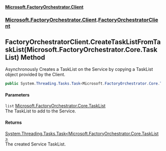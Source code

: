 #### [Microsoft.FactoryOrchestrator.Client](./Microsoft-FactoryOrchestrator-Client.md 'Microsoft.FactoryOrchestrator.Client')
### [Microsoft.FactoryOrchestrator.Client](./Microsoft-FactoryOrchestrator-Client.md 'Microsoft.FactoryOrchestrator.Client').[FactoryOrchestratorClient](./Microsoft-FactoryOrchestrator-Client-FactoryOrchestratorClient.md 'Microsoft.FactoryOrchestrator.Client.FactoryOrchestratorClient')
## FactoryOrchestratorClient.CreateTaskListFromTaskList(Microsoft.FactoryOrchestrator.Core.TaskList) Method
Asynchronously Creates a TaskList on the Service by copying a TaskList object provided by the Client.  
```csharp
public System.Threading.Tasks.Task<Microsoft.FactoryOrchestrator.Core.TaskList> CreateTaskListFromTaskList(Microsoft.FactoryOrchestrator.Core.TaskList list);
```
#### Parameters
<a name='Microsoft-FactoryOrchestrator-Client-FactoryOrchestratorClient-CreateTaskListFromTaskList(Microsoft-FactoryOrchestrator-Core-TaskList)-list'></a>
`list` [Microsoft.FactoryOrchestrator.Core.TaskList](/CoreLibrary/Microsoft-FactoryOrchestrator-Core-TaskList 'Microsoft.FactoryOrchestrator.Core.TaskList')  
The TaskList to add to the Service.  
  
#### Returns
[System.Threading.Tasks.Task&lt;](https://docs.microsoft.com/en-us/dotnet/api/System.Threading.Tasks.Task-1 'System.Threading.Tasks.Task')[Microsoft.FactoryOrchestrator.Core.TaskList](/CoreLibrary/Microsoft-FactoryOrchestrator-Core-TaskList 'Microsoft.FactoryOrchestrator.Core.TaskList')[&gt;](https://docs.microsoft.com/en-us/dotnet/api/System.Threading.Tasks.Task-1 'System.Threading.Tasks.Task')  
The created Service TaskList.  
